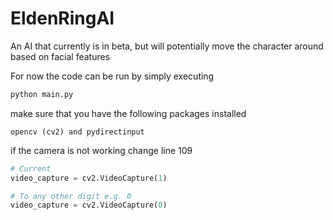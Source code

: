 # EldenRingAI
An AI that currently is in beta, but will potentially move the character around based on facial features

For now the code can be run by simply executing 

```bash
python main.py
```

make sure that you have the following packages installed
```
opencv (cv2) and pydirectinput
```

if the camera is not working change line 109
```python
# Current
video_capture = cv2.VideoCapture(1)

# To any other digit e.g. 0
video_capture = cv2.VideoCapture(0)
```